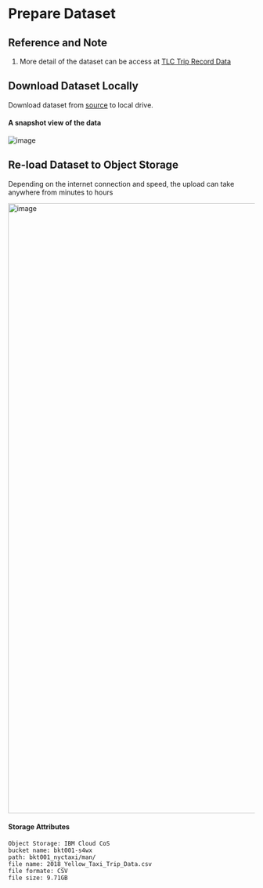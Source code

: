 # Prepare Dataset


## Reference and Note
1. More detail of the dataset can be access at [TLC Trip Record Data](https://www.nyc.gov/site/tlc/about/tlc-trip-record-data.page)

   
## Download Dataset Locally

Download dataset from [source](https://data.cityofnewyork.us/Transportation/2018-Yellow-Taxi-Trip-Data/t29m-gskq) to local drive. 

#### A snapshot view of the data
![image](https://github.com/hpdalab/dem101-s4wx-nytaxi/assets/38366661/37c534f5-98b4-4fe9-a7e3-57d5309c8ff9)



## Re-load Dataset to Object Storage

Depending on the internet connection and speed, the upload can take anywhere from minutes to hours

<img width="1244" alt="image" src="https://github.com/hpdalab/demo101-s4wx-nytaxi/assets/38366661/0d6693f7-4902-4e9e-a77c-b2cb482d4b0c">



#### Storage Attributes
```
Object Storage: IBM Cloud CoS
bucket name: bkt001-s4wx
path: bkt001_nyctaxi/man/
file name: 2018_Yellow_Taxi_Trip_Data.csv
file formate: CSV
file size: 9.71GB
```


